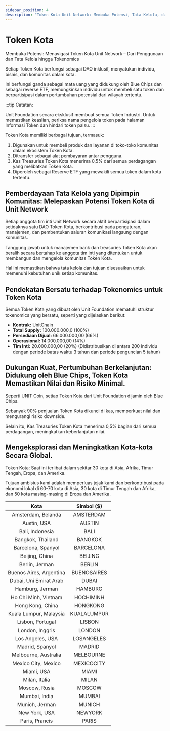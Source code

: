 ```yaml
---
sidebar_position: 4
description: "Token Kota Unit Network: Membuka Potensi, Tata Kelola, dan Tokenomics"
---
```


# Token Kota

Membuka Potensi: Menavigasi Token Kota Unit Network – Dari Penggunaan dan Tata Kelola hingga Tokenomics

Setiap Token Kota berfungsi sebagai DAO inklusif, menyatukan individu, bisnis, dan komunitas dalam kota.

Ini berfungsi ganda sebagai mata uang yang didukung oleh Blue Chips dan sebagai reverse ETF, memungkinkan individu untuk membeli satu token dan berpartisipasi dalam pertumbuhan potensial dari wilayah tertentu.

:::tip Catatan:

Unit Foundation secara eksklusif membuat semua Token Industri. Untuk memastikan keaslian, periksa nama pengelola token pada halaman Informasi Token dan hindari token palsu.
:::

Token Kota memiliki berbagai tujuan, termasuk:

1. Digunakan untuk membeli produk dan layanan di toko-toko komunitas dalam ekosistem Token Kota.
2. Ditransfer sebagai alat pembayaran antar pengguna.
3. Kas Treasuries Token Kota menerima 0,5% dari semua perdagangan yang melibatkan Token Kota.
4. Diperoleh sebagai Reserve ETF yang mewakili semua token dalam kota tertentu.

## Pemberdayaan Tata Kelola yang Dipimpin Komunitas: Melepaskan Potensi Token Kota di Unit Network

Setiap anggota tim inti Unit Network secara aktif berpartisipasi dalam setidaknya satu DAO Token Kota, berkontribusi pada pengaturan, manajemen, dan pembentukan saluran komunikasi langsung dengan komunitas.

Tanggung jawab untuk manajemen bank dan treasuries Token Kota akan beralih secara bertahap ke anggota tim inti yang ditentukan untuk membangun dan mengelola komunitas Token Kota.

Hal ini memastikan bahwa tata kelola dan tujuan disesuaikan untuk memenuhi kebutuhan unik setiap komunitas.

## Pendekatan Bersatu terhadap Tokenomics untuk Token Kota

Semua Token Kota yang dibuat oleh Unit Foundation mematuhi struktur tokenomics yang bersatu, seperti yang dijelaskan berikut:

- **Kontrak:** UnitChain
- **Total Supply:** 100.000.000,0 (100%)
- **Persediaan Dijual:** 66.000.000,00 (66%)
- **Operasional:** 14.000.000,00 (14%)
- **Tim Inti:** 20.000.000,00 (20%) (Didistribusikan di antara 200 individu dengan periode batas waktu 3 tahun dan periode penguncian 5 tahun)

## Dukungan Kuat, Pertumbuhan Berkelanjutan: Didukung oleh Blue Chips, Token Kota Memastikan Nilai dan Risiko Minimal.

Seperti UNIT Coin, setiap Token Kota dari Unit Foundation dijamin oleh Blue Chips.

Sebanyak 90% penjualan Token Kota dikunci di kas, memperkuat nilai dan mengurangi risiko downside.

Selain itu, Kas Treasuries Token Kota menerima 0,5% bagian dari semua perdagangan, meningkatkan keberlanjutan nilai.

## Mengeksplorasi dan Meningkatkan Kota-kota Secara Global.

Token Kota: Saat ini terlibat dalam sekitar 30 kota di Asia, Afrika, Timur Tengah, Eropa, dan Amerika.

Tujuan ambisius kami adalah memperluas jejak kami dan berkontribusi pada ekonomi lokal di 60-70 kota di Asia, 30 kota di Timur Tengah dan Afrika, dan 50 kota masing-masing di Eropa dan Amerika.

|          Kota           | Simbol ($)  |
| :---------------------: | :---------: |
|   Amsterdam, Belanda    |  AMSTERDAM  |
|       Austin, USA       |   AUSTIN    |
|     Bali, Indonesia     |    BALI     |
|    Bangkok, Thailand    |   BANGKOK   |
|   Barcelona, Spanyol    |  BARCELONA  |
|     Beijing, China      |   BEIJING   |
|     Berlin, Jerman      |   BERLIN    |
| Buenos Aires, Argentina | BUENOSAIRES |
| Dubai, Uni Emirat Arab  |    DUBAI    |
|     Hamburg, Jerman     |   HAMBURG   |
|  Ho Chi Minh, Vietnam   |  HOCHIMINH  |
|    Hong Kong, China     |  HONGKONG   |
| Kuala Lumpur, Malaysia  | KUALALUMPUR |
|    Lisbon, Portugal     |   LISBON    |
|     London, Inggris     |   LONDON    |
|    Los Angeles, USA     | LOSANGELES  |
|     Madrid, Spanyol     |   MADRID    |
|  Melbourne, Australia   |  MELBOURNE  |
|   Mexico City, Mexico   | MEXICOCITY  |
|       Miami, USA        |    MIAMI    |
|      Milan, Italia      |    MILAN    |
|      Moscow, Rusia      |   MOSCOW    |
|      Mumbai, India      |   MUMBAI    |
|     Munich, Jerman      |   MUNICH    |
|      New York, USA      |   NEWYORK   |
|     Paris, Prancis      |    PARIS    |
